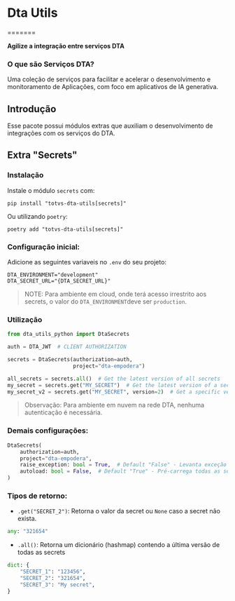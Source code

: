 # Dta Utils
=======

**Agilize a integração entre serviços DTA**


### O que são Serviços DTA?

Uma coleção de serviços para facilitar e acelerar o desenvolvimento e monitoramento de Aplicações, com foco em aplicativos de IA generativa.


## Introdução

Esse pacote possui módulos extras que auxiliam o desenvolvimento de integrações com os serviços do DTA.

## Extra "Secrets"

### Instalação

Instale o módulo `secrets` com:
```shell
pip install "totvs-dta-utils[secrets]"
```

Ou utilizando `poetry`:
```shell
poetry add "totvs-dta-utils[secrets]"
```

### Configuração inicial:

Adicione as seguintes variaveis no `.env` do seu projeto:
```env
DTA_ENVIRONMENT="development"
DTA_SECRET_URL="{DTA_SECRET_URL}"
```
> NOTE: Para ambiente em cloud, onde terá acesso irrestrito aos secrets, o valor do `DTA_ENVIRONMENT`deve ser `production`.

### Utilização

```python
from dta_utils_python import DtaSecrets

auth = DTA_JWT  # CLIENT AUTHORIZATION

secrets = DtaSecrets(authorization=auth,
                     project="dta-empodera")

all_secrets = secrets.all()  # Get the latest version of all secrets
my_secret = secrets.get("MY_SECRET")  # Get the latest version of a secret
my_secret_v2 = secrets.get("MY_SECRET", version=2)  # Get a specific version of a secret
```
> Observação: Para ambiente em nuvem na rede DTA, nenhuma autenticação é necessária.

### Demais configurações:
```python
DtaSecrets(
    authorization=auth,
    project="dta-empodera",
    raise_exception: bool = True,  # Default "False" - Levanta exceção em caso de erro ao obter a secret
    autoload: bool = False,  # Default "True" - Pré-carrega todas as secrets do projeto na inicialização da classe e as mantém em cache de memória
)
```

### Tipos de retorno:
- `.get("SECRET_2")`:
Retorna o valor da secret ou `None` caso a secret não exista.
```python
any: "321654"
```

- `.all()`:
Retorna um dicionário (hashmap) contendo a última versão de todas as secrets
```python
dict: {
    "SECRET_1": "123456",
    "SECRET_2": "321654",
    "SECRET_3": "My secret",
}
```
